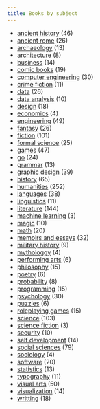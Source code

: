 ```yaml
---
title: Books by subject
---
```


- [ancient history](/books/ancient_history) (46)
- [ancient rome](/books/ancient_rome) (26)
- [archaeology](/books/archaeology) (13)
- [architecture](/books/architecture) (8)
- [business](/books/business) (14)
- [comic books](/books/comic_books) (19)
- [computer engineering](/books/computer_engineering) (30)
- [crime fiction](/books/crime_fiction) (11)
- [data](/books/data) (26)
- [data analysis](/books/data_analysis) (10)
- [design](/books/design) (18)
- [economics](/books/economics) (4)
- [engineering](/books/engineering) (49)
- [fantasy](/books/fantasy) (26)
- [fiction](/books/fiction) (101)
- [formal science](/books/formal_science) (25)
- [games](/books/games) (47)
- [go](/books/go) (24)
- [grammar](/books/grammar) (13)
- [graphic design](/books/graphic_design) (39)
- [history](/books/history) (65)
- [humanities](/books/humanities) (252)
- [languages](/books/languages) (38)
- [linguistics](/books/linguistics) (11)
- [literature](/books/literature) (144)
- [machine learning](/books/machine_learning) (3)
- [magic](/books/magic) (10)
- [math](/books/math) (20)
- [memoirs and essays](/books/memoirs_and_essays) (32)
- [military history](/books/military_history) (9)
- [mythologgy](/books/mythologgy) (4)
- [performing arts](/books/performing_arts) (6)
- [philosophy](/books/philosophy) (15)
- [poetry](/books/poetry) (6)
- [probability](/books/probability) (8)
- [programming](/books/programming) (15)
- [psychology](/books/psychology) (30)
- [puzzles](/books/puzzles) (6)
- [roleplaying games](/books/roleplaying_games) (15)
- [science](/books/science) (103)
- [science fiction](/books/science_fiction) (3)
- [security](/books/security) (10)
- [self development](/books/self_development) (14)
- [social sciences](/books/social_sciences) (79)
- [sociology](/books/sociology) (4)
- [software](/books/software) (20)
- [statistics](/books/statistics) (13)
- [typography](/books/typography) (11)
- [visual arts](/books/visual_arts) (50)
- [visualization](/books/visualization) (14)
- [writting](/books/writting) (18)
